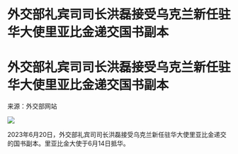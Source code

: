 # 外交部礼宾司司长洪磊接受乌克兰新任驻华大使里亚比金递交国书副本

# 外交部礼宾司司长洪磊接受乌克兰新任驻华大使里亚比金递交国书副本

来源：外交部网站

![](https://inews.gtimg.com/om_bt/O8iVRWfboU4N_HmIuyZuJ31nsLFuHReeiUKRuIN_pRQRUAA/1000)

2023年6月20日，外交部礼宾司司长洪磊接受乌克兰新任驻华大使里亚比金递交的国书副本。里亚比金大使于6月14日抵华。

